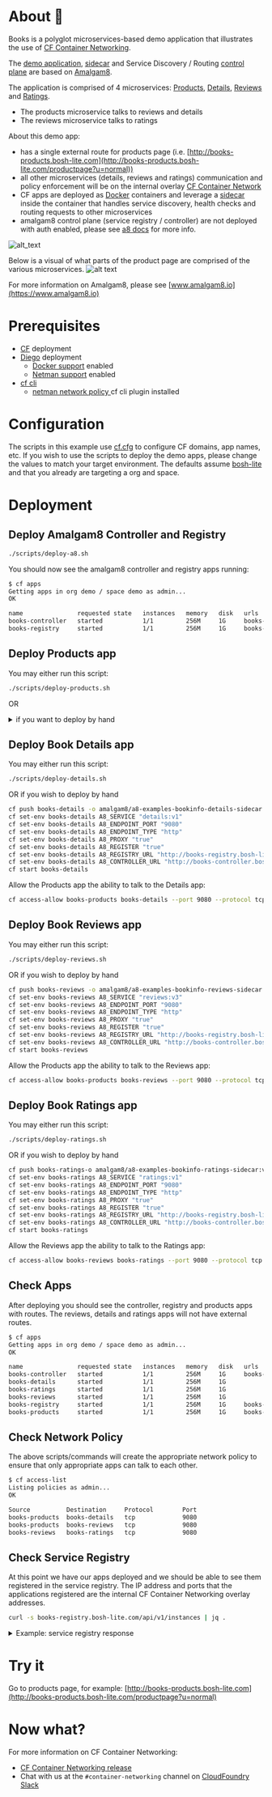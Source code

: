 # About 📖
 Books is a polyglot microservices-based demo application that illustrates the use of [CF Container Networking](https://github.com/cloudfoundry-incubator/netman-release).

 The [demo application](https://www.amalgam8.io/docs/demo/bookinfo/), [sidecar](https://www.amalgam8.io/docs/sidecar) and Service Discovery / Routing [control plane](https://www.amalgam8.io/docs/control-plane) are based on [Amalgam8](https://www.amalgam8.io/).

 The application is comprised of 4 microservices: [Products](https://github.com/amalgam8/amalgam8/tree/master/examples/apps/bookinfo/productpage), [Details](https://github.com/amalgam8/amalgam8/tree/master/examples/apps/bookinfo/details), [Reviews](https://github.com/amalgam8/amalgam8/tree/master/examples/apps/bookinfo/reviews) and [Ratings](https://github.com/amalgam8/amalgam8/tree/master/examples/apps/bookinfo/ratings).
 - The products microservice talks to reviews and details
 - The reviews microservice talks to ratings

About this demo app:
- has a single external route for products page (i.e. [http://books-products.bosh-lite.com](http://books-products.bosh-lite.com/productpage?u=normal))
- all other microservices (details, reviews and ratings) communication and policy enforcement will be on the internal overlay [CF Container Network](https://github.com/cloudfoundry-incubator/netman-release)
- CF apps are deployed as [Docker](https://docker.com) containers and leverage a [sidecar](https://www.amalgam8.io/docs/sidecar) inside the container that handles service discovery, health checks and routing requests to other microservices
- amalgam8 control plane (service registry / controller) are not deployed with auth enabled, please see [a8 docs](https://www.amalgam8.io/docs/sidecar/sidecar-configuration-options) for more info.

![alt_text](https://www.amalgam8.io/docs/figures/amalgam8-example-app-bookinfo.svg)

Below is a visual of what parts of the product page are comprised of the various microservices.
![alt text](https://github.com/markstgodard/books/raw/master/app.png)

For more information on Amalgam8, please see [www.amalgam8.io](https://www.amalgam8.io)

# Prerequisites
- [CF](https://github.com/cloudfoundry/cf-release) deployment
- [Diego](https://github.com/cloudfoundry/diego-release) deployment
  - [Docker support](https://github.com/cloudfoundry/diego-design-notes/blob/master/docker-support.md) enabled
  - [Netman support](https://github.com/cloudfoundry-incubator/netman-release) enabled
- [cf cli](http://docs.cloudfoundry.org/cf-cli)
  - [netman network policy ](https://github.com/cloudfoundry-incubator/netman-release/releases) cf cli plugin installed

# Configuration
The scripts in this example use [cf.cfg](./cf.cfg) to configure CF domains, app names, etc.
If you wish to use the scripts to deploy the demo apps, please change the values to match your target environment.
The defaults assume [bosh-lite](https://github.com/cloudfoundry/bosh-lite) and that you already are targeting a org and space.

# Deployment

## Deploy Amalgam8 Controller and Registry
```sh
./scripts/deploy-a8.sh
```

You should now see the amalgam8 controller and registry apps running:
```sh
$ cf apps
Getting apps in org demo / space demo as admin...
OK

name               requested state   instances   memory   disk   urls
books-controller   started           1/1         256M     1G     books-controller.bosh-lite.com
books-registry     started           1/1         256M     1G     books-registry.bosh-lite.com
```


## Deploy Products app

You may either run this script:
```sh
./scripts/deploy-products.sh
```

OR
<details>
 <summary>if you want to deploy by hand</summary>
```sh
cf push books-products -o amalgam8/a8-examples-bookinfo-productpage-sidecar:v1 --no-start
cf set-env books-products A8_SERVICE "products:v1"
cf set-env books-products A8_ENDPOINT_PORT "9080"
cf set-env books-products A8_ENDPOINT_TYPE "http"
cf set-env books-products A8_PROXY "true"
cf set-env books-products A8_REGISTER "true"
cf set-env books-products A8_REGISTRY_URL "http://books-registry.bosh-lite.com"
cf set-env books-products A8_CONTROLLER_URL "http://books-controller.bosh-lite.com"
cf start books-products
```
</details>

## Deploy Book Details app

You may either run this script:
```sh
./scripts/deploy-details.sh
```

OR if you wish to deploy by hand
```sh
cf push books-details -o amalgam8/a8-examples-bookinfo-details-sidecar:v1 --no-start --no-route
cf set-env books-details A8_SERVICE "details:v1"
cf set-env books-details A8_ENDPOINT_PORT "9080"
cf set-env books-details A8_ENDPOINT_TYPE "http"
cf set-env books-details A8_PROXY "true"
cf set-env books-details A8_REGISTER "true"
cf set-env books-details A8_REGISTRY_URL "http://books-registry.bosh-lite.com"
cf set-env books-details A8_CONTROLLER_URL "http://books-controller.bosh-lite.com"
cf start books-details
```

Allow the Products app the ability to talk to the Details app:
```sh
cf access-allow books-products books-details --port 9080 --protocol tcp
```

## Deploy Book Reviews app

You may either run this script:
```sh
./scripts/deploy-reviews.sh
```

OR if you wish to deploy by hand
```sh
cf push books-reviews -o amalgam8/a8-examples-bookinfo-reviews-sidecar:v3 --no-start --no-route -u none
cf set-env books-reviews A8_SERVICE "reviews:v3"
cf set-env books-reviews A8_ENDPOINT_PORT "9080"
cf set-env books-reviews A8_ENDPOINT_TYPE "http"
cf set-env books-reviews A8_PROXY "true"
cf set-env books-reviews A8_REGISTER "true"
cf set-env books-reviews A8_REGISTRY_URL "http://books-registry.bosh-lite.com"
cf set-env books-reviews A8_CONTROLLER_URL "http://books-controller.bosh-lite.com"
cf start books-reviews
```

Allow the Products app the ability to talk to the Reviews app:
```sh
cf access-allow books-products books-reviews --port 9080 --protocol tcp
```

## Deploy Book Ratings app

You may either run this script:
```sh
./scripts/deploy-ratings.sh
```

OR if you wish to deploy by hand
```sh
cf push books-ratings-o amalgam8/a8-examples-bookinfo-ratings-sidecar:v1 --no-start --no-route
cf set-env books-ratings A8_SERVICE "ratings:v1"
cf set-env books-ratings A8_ENDPOINT_PORT "9080"
cf set-env books-ratings A8_ENDPOINT_TYPE "http"
cf set-env books-ratings A8_PROXY "true"
cf set-env books-ratings A8_REGISTER "true"
cf set-env books-ratings A8_REGISTRY_URL "http://books-registry.bosh-lite.com"
cf set-env books-ratings A8_CONTROLLER_URL "http://books-controller.bosh-lite.com"
cf start books-ratings
```

Allow the Reviews app the ability to talk to the Ratings app:
```sh
cf access-allow books-reviews books-ratings --port 9080 --protocol tcp
```

## Check Apps
After deploying you should see the controller, registry and products apps with routes. The reviews, details and ratings apps will not have external routes.
```sh
$ cf apps
Getting apps in org demo / space demo as admin...
OK

name               requested state   instances   memory   disk   urls
books-controller   started           1/1         256M     1G     books-controller.bosh-lite.com
books-details      started           1/1         256M     1G
books-ratings      started           1/1         256M     1G
books-reviews      started           1/1         256M     1G
books-registry     started           1/1         256M     1G     books-registry.bosh-lite.com
books-products     started           1/1         256M     1G     books-products.bosh-lite.com
```

## Check Network Policy
The above scripts/commands will create the appropriate network policy to ensure that only appropriate apps can talk to each other.
```sh
$ cf access-list
Listing policies as admin...
OK

Source          Destination     Protocol        Port
books-products  books-details   tcp             9080
books-products  books-reviews   tcp             9080
books-reviews   books-ratings   tcp             9080
```

## Check Service Registry
At this point we have our apps deployed and we should be able to see them registered in the service registry. The IP address and ports that the applications registered are the internal CF Container Networking overlay addresses.

```sh
curl -s books-registry.bosh-lite.com/api/v1/instances | jq .
```
<details>
 <summary>Example: service registry response</summary>
```json
{
  "instances": [
    {
      "id": "cb629d65dfc6f1e0",
      "service_name": "reviews",
      "endpoint": {
        "type": "http",
        "value": "10.255.96.22:9080"
      },
      "ttl": 60,
      "status": "UP",
      "last_heartbeat": "2016-10-15T16:03:39.428654742Z",
      "tags": [
        "v3"
      ]
    },
    {
      "id": "7306c32374223fc4",
      "service_name": "ratings",
      "endpoint": {
        "type": "http",
        "value": "10.255.12.33:9080"
      },
      "ttl": 60,
      "status": "UP",
      "last_heartbeat": "2016-10-15T16:03:41.600206818Z",
      "tags": [
        "v1"
      ]
    },
    {
      "id": "a3434e01df042473",
      "service_name": "products",
      "endpoint": {
        "type": "http",
        "value": "10.255.12.18:9080"
      },
      "ttl": 60,
      "status": "UP",
      "last_heartbeat": "2016-10-15T16:03:37.301438833Z",
      "tags": [
        "v1"
      ]
    },
    {
      "id": "8248bf8cd5d514fe",
      "service_name": "details",
      "endpoint": {
        "type": "http",
        "value": "10.255.96.16:9080"
      },
      "ttl": 60,
      "status": "UP",
      "last_heartbeat": "2016-10-15T16:03:40.571665858Z",
      "tags": [
        "v1"
      ]
    }
  ]
}
```
</details>

# Try it
Go to products page, for example: [http://books-products.bosh-lite.com](http://books-products.bosh-lite.com/productpage?u=normal)

# Now what?
For more information on CF Container Networking:
- [CF Container Networking release](https://gitcom.com/cloudfoundry-incubator/netman-release)
- Chat with us at the `#container-networking` channel on [CloudFoundry Slack](http://slack.cloudfoundry.org/)
